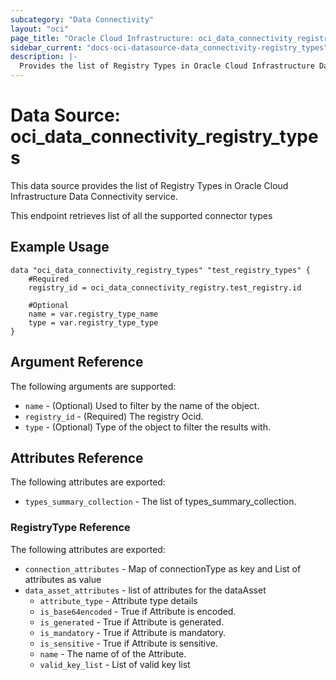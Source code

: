 ```yaml
---
subcategory: "Data Connectivity"
layout: "oci"
page_title: "Oracle Cloud Infrastructure: oci_data_connectivity_registry_types"
sidebar_current: "docs-oci-datasource-data_connectivity-registry_types"
description: |-
  Provides the list of Registry Types in Oracle Cloud Infrastructure Data Connectivity service
---
```


# Data Source: oci_data_connectivity_registry_types
This data source provides the list of Registry Types in Oracle Cloud Infrastructure Data Connectivity service.

This endpoint retrieves list of all the supported connector types


## Example Usage

```hcl
data "oci_data_connectivity_registry_types" "test_registry_types" {
	#Required
	registry_id = oci_data_connectivity_registry.test_registry.id

	#Optional
	name = var.registry_type_name
	type = var.registry_type_type
}
```

## Argument Reference

The following arguments are supported:

* `name` - (Optional) Used to filter by the name of the object.
* `registry_id` - (Required) The registry Ocid.
* `type` - (Optional) Type of the object to filter the results with.


## Attributes Reference

The following attributes are exported:

* `types_summary_collection` - The list of types_summary_collection.

### RegistryType Reference

The following attributes are exported:

* `connection_attributes` - Map of connectionType as key and List of attributes as value
* `data_asset_attributes` - list of attributes for the dataAsset
	* `attribute_type` - Attribute type details
	* `is_base64encoded` - True if Attribute is encoded.
	* `is_generated` - True if Attribute is generated.
	* `is_mandatory` - True if Attribute is mandatory.
	* `is_sensitive` - True if Attribute is sensitive.
	* `name` - The name of of the Attribute.
	* `valid_key_list` - List of valid key list

